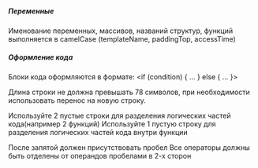 ##### Переменные
Именование переменных, массивов, названий структур, функций выполняется в camelCase (templateName, paddingTop, accessTime)
##### Оформление кода
Блоки кода оформляются в формате:
<if (condition)
{
...
}
else
{
...
}>

Длина строки не должна превышать 78 символов, при необходимости использовать перенос на новую строку.

Используйте 2 пустые строки для разделения логических частей кода(например 2 функций)
Используйте 1 пустую строку для разделения логических частей кода внутри функции

После запятой должен присутствовать пробел
Все операторы должны быть отделены от операндов пробелами в 2-х сторон
